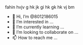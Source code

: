 fahin
hvjv
g
hk
jk
gi
hk
gk
hk
vj
bm
- 👋 Hi, I’m @8012186015
- 👀 I’m interested in ...
- 🌱 I’m currently learning ...
- 💞️ I’m looking to collaborate on ...
- 📫 How to reach me ...

<!---
8012186015/8012186015 is a ✨ special ✨ repository because its `README.md` (this file) appears on your GitHub profile.
You can click the Preview link to take a look at your changes.
--->
